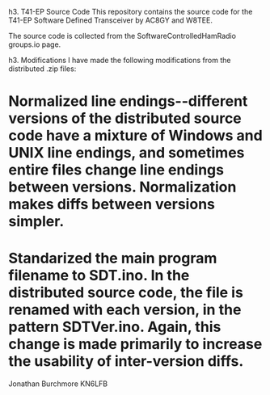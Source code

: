 h3. T41-EP Source Code
This repository contains the source code for the T41-EP Software Defined Transceiver by AC8GY and W8TEE.

The source code is collected from the SoftwareControlledHamRadio groups.io page.

h3. Modifications
I have made the following modifications from the distributed .zip files:
# Normalized line endings--different versions of the distributed source code have a mixture of Windows and UNIX line endings, and sometimes entire files change line endings between versions.  Normalization makes diffs between versions simpler.
# Standarized the main program filename to SDT.ino.  In the distributed source code, the file is renamed with each version, in the pattern SDTVer<ver>.ino.  Again, this change is made primarily to increase the usability of inter-version diffs.

Jonathan Burchmore KN6LFB
